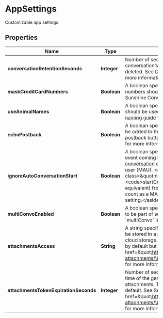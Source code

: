 

# AppSettings

Customizable app settings.
## Properties

Name | Type | Description | Notes
------------ | ------------- | ------------- | -------------
**conversationRetentionSeconds** | **Integer** | Number of seconds of inactivity before a conversation’s messages  will be automatically deleted. See  [Conversation Retention Seconds](https://docs.smooch.io/rest/#conversation-retention-seconds) for more information.  |  [optional]
**maskCreditCardNumbers** | **Boolean** | A boolean specifying whether credit card numbers should be masked  when sent through Sunshine Conversations.  |  [optional]
**useAnimalNames** | **Boolean** | A boolean specifying whether animal names should be used for  unnamed users. See the  [user naming guide](https://docs.smooch.io/guide/receiving-messages/#message-author-name) for details.  |  [optional]
**echoPostback** | **Boolean** | A boolean specifying whether a message should be added to the conversation  history when a postback button is clicked. See  [Echo Postbacks](https://docs.smooch.io/rest/#echo-postbacks) for more information.  |  [optional]
**ignoreAutoConversationStart** | **Boolean** | A boolean specifying whether a non message event coming from a channel will  trigger a  [start conversation](https://docs.smooch.io/rest/#conversation-events) event and count as a monthly active user (MAU). &lt;aside class&#x3D;\&quot;notice\&quot;&gt;Calling &lt;code&gt;startConversation()&lt;/code&gt; (or equivalent) from the Android,  iOS or Web SDK will count as a MAU, regardless of the value of this setting.&lt;/aside&gt;  |  [optional]
**multiConvoEnabled** | **Boolean** | A boolean specifying whether users are allowed to be part of several conversations. Enabling &#x60;multiConvo&#x60; is **irreversible**.  |  [optional]
**attachmentsAccess** | **String** | A string specifying whether attachments should be stored in a publicly or privately accessible cloud storage. attachmentsAccess is set to public by default but can be modified to private. See &lt;a href&#x3D;\&quot;https://docs.smooch.io/guide/private-attachments/\&quot;&gt;Private Attachments&lt;/a&gt; for more information.  |  [optional]
**attachmentsTokenExpirationSeconds** | **Integer** | Number of seconds representing the expiration time of the generated media tokens for private attachments. The JWT will be valid for 2 hours by default. See See &lt;a href&#x3D;\&quot;https://docs.smooch.io/guide/private-attachments/\&quot;&gt;Private Attachments&lt;/a&gt; for more information.  |  [optional]



